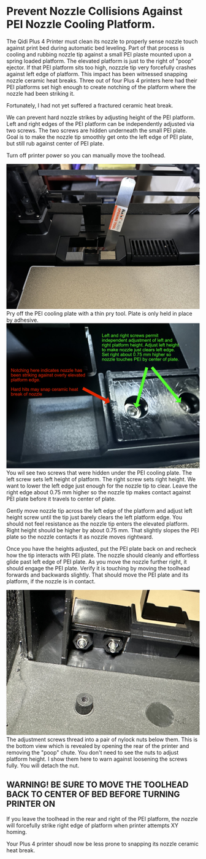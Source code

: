 # Prevent Nozzle Collisions Against PEI Nozzle Cooling Platform.

The Qidi Plus 4 Printer must clean its nozzle to properly sense nozzle touch against print bed during automatic bed leveling. Part of that process is cooling and rubbing  nozzle tip against a small PEI plaste mounted upon a spring loaded platform. The elevated platform is just to the right of "poop" ejector. If that PEI platform sits too high, nozzzle tip very forcefully crashes against left edge of platform. This impact has been witnessed snapping nozzle ceramic heat breaks. Three out of four Plus 4 printers here had their PEI platforms set high enough to create notching of the platform where the nozzle had been striking it.

Fortunately, I had not yet suffered a fractured ceramic heat break.

We can prevent hard nozzle strikes by adjusting height of the PEI platform. Left and right edges of the PEI platform can be independently adjusted via two screws. The two screws are hidden underneath the small PEI plate. Goal is to make the nozzle tip smoothly get onto the left edge of PEI plate, but still rub against center of PEI plate.

Turn off printer power so you can manually move the toolhead. 


<img src="./pry%20off%20PEI%20cooling%20plate.jpg">
Pry off the PEI cooling plate with a thin pry tool. Plate is only held in place by adhesive. 


<img src="./screws.jpg">
You wil see two screws that were hidden under the PEI cooling plate. The left screw sets left height of platform. The right screw sets right height. We want to lower the left edge just enough for the nozzle tip to clear. Leave the right edge about 0.75 mm higher so the nozzle tip makes contact against PEI plate before it travels to center of plate.

Gently move nozzle tip across the left edge of the platform and adjust left height screw until the tip just barely clears the left platform edge. You should not feel resistance as the nozzle tip enters the elevated platform. Right height should be higher by about 0.75 mm. That slightly slopes the PEI plate so the nozzle contacts it as nozzle moves rightward. 

Once you have the heights adjusted, put the PEI plate back on and recheck how the tip interacts with PEI plate. The nozzle should cleanly and effortless glide past left edge of PEI plate. As you move the nozzle further right, it should engage the PEI plate. Verify it is touching by moving the toolhead forwards and backwards slightly. That should move the PEI plate and its platform, if the nozzle is in contact.


<img src="./nylock-nuts.jpg">
The adjustment screws thread into a pair of nylock nuts below them. This is the bottom view which is revealed by opening the rear of the printer and removing the "poop" chute. You don't need to see the nuts to adjust platform height. I show them here to warn against loosening the screws fully. You will detach the nut.

## WARNING! BE SURE TO MOVE THE TOOLHEAD BACK TO CENTER OF BED BEFORE TURNING PRINTER ON
If you leave the toolhead in the rear and right of the PEI platform, the nozzle will forcefully strike right edge of platform when printer attempts XY homing.

Your Plus 4 printer shoudl now be less prone to snapping its nozzle ceramic heat break.







